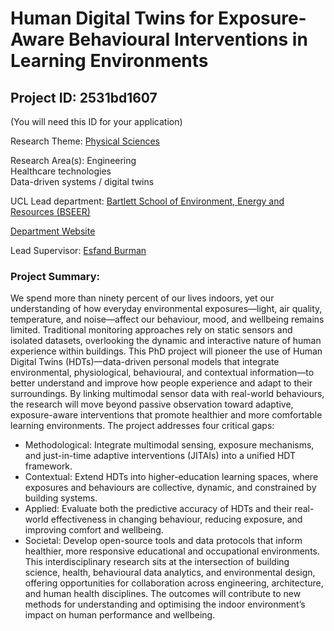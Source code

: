 # Human Digital Twins for Exposure-Aware Behavioural Interventions in Learning Environments

## Project ID: **2531bd1607**
(You will need this ID for your application)

Research Theme: [Physical Sciences](../themes/physical-sciences.md)

Research Area(s):
Engineering<br />Healthcare technologies<br />Data-driven systems / digital twins

UCL Lead department: [Bartlett School of Environment, Energy and Resources (BSEER)](../departments/bartlett-school-of-environment-energy-and-resources.md)

[Department Website](https://www.ucl.ac.uk/bartlett/bartlett-school-environment-energy-and-resources)

Lead Supervisor: [Esfand Burman](https://profiles.ucl.ac.uk/29956)

### Project Summary:

We spend more than ninety percent of our lives indoors, yet our understanding of how everyday environmental exposures—light, air quality, temperature, and noise—affect our behaviour, mood, and wellbeing remains limited. Traditional monitoring approaches rely on static sensors and isolated datasets, overlooking the dynamic and interactive nature of human experience within buildings.
This PhD project will pioneer the use of Human Digital Twins (HDTs)—data-driven personal models that integrate environmental, physiological, behavioural, and contextual information—to better understand and improve how people experience and adapt to their surroundings. By linking multimodal sensor data with real-world behaviours, the research will move beyond passive observation toward adaptive, exposure-aware interventions that promote healthier and more comfortable learning environments.
The project addresses four critical gaps:

- Methodological: Integrate multimodal sensing, exposure mechanisms, and just-in-time adaptive interventions (JITAIs) into a unified HDT framework.
- Contextual: Extend HDTs into higher-education learning spaces, where exposures and behaviours are collective, dynamic, and constrained by building systems.
- Applied: Evaluate both the predictive accuracy of HDTs and their real-world effectiveness in changing behaviour, reducing exposure, and improving comfort and wellbeing.
- Societal: Develop open-source tools and data protocols that inform healthier, more responsive educational and occupational environments.
This interdisciplinary research sits at the intersection of building science, health, behavioural data analytics, and environmental design, offering opportunities for collaboration across engineering, architecture, and human health disciplines. The outcomes will contribute to new methods for understanding and optimising the indoor environment’s impact on human performance and wellbeing.
